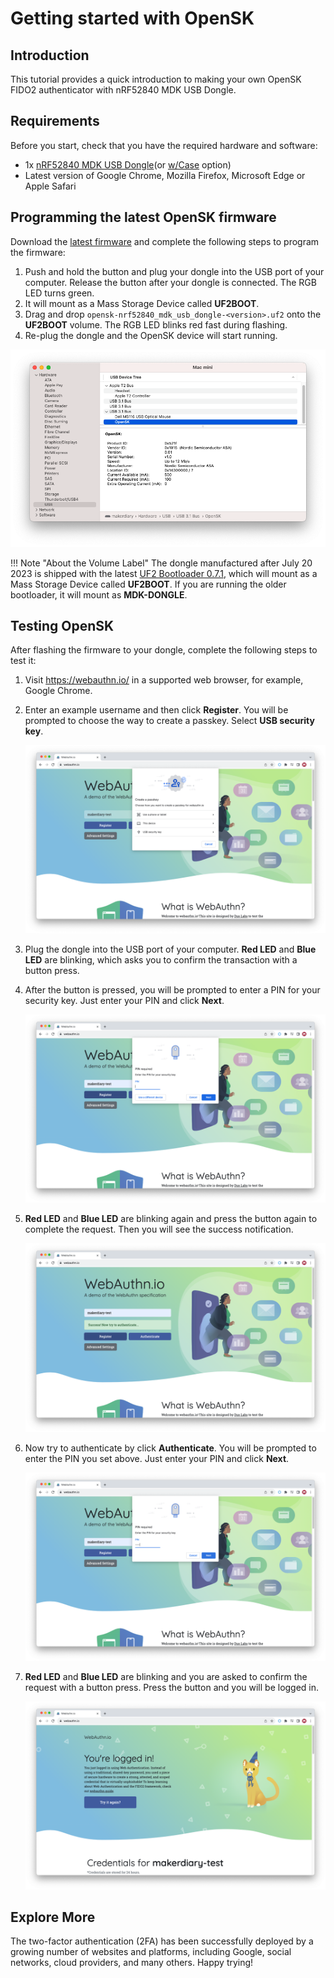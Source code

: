 # Getting started with OpenSK

## Introduction

This tutorial provides a quick introduction to making your own OpenSK FIDO2 authenticator with nRF52840 MDK USB Dongle.

## Requirements

Before you start, check that you have the required hardware and software:

* 1x [nRF52840 MDK USB Dongle](https://makerdiary.com/products/nrf52840-mdk-usb-dongle)(or [w/Case](https://makerdiary.com/products/nrf52840-mdk-usb-dongle-w-case) option)
* Latest version of Google Chrome, Mozilla Firefox, Microsoft Edge or Apple Safari

## Programming the latest OpenSK firmware

Download the [latest firmware](https://github.com/makerdiary/OpenSK-firmware/releases) and complete the following steps to program the firmware:

1. Push and hold the button and plug your dongle into the USB port of your computer. Release the button after your dongle is connected. The RGB LED turns green.
2. It will mount as a Mass Storage Device called __UF2BOOT__.
3. Drag and drop `opensk-nrf52840_mdk_usb_dongle-<version>.uf2` onto the __UF2BOOT__ volume. The RGB LED blinks red fast during flashing.
4. Re-plug the dongle and the OpenSK device will start running.

![](../../assets/images/opensk-device-macmini.png)

!!! Note "About the Volume Label"
    The dongle manufactured after July 20 2023 is shipped with the latest [UF2 Bootloader 0.7.1](https://github.com/makerdiary/nrf52840-mdk-usb-dongle/tree/main/firmware/uf2_bootloader), which will mount as a Mass Storage Device called __UF2BOOT__. If you are running the older bootloader, it will mount as __MDK-DONGLE__.

## Testing OpenSK

After flashing the firmware to your dongle, complete the following steps to test it:

1. Visit https://webauthn.io/ in a supported web browser, for example, Google Chrome.
2. Enter an example username and then click __Register__. You will be prompted to choose the way to create a passkey. Select __USB security key__.

    ![](../../assets/images/choose-webAuthn-way.png)

3. Plug the dongle into the USB port of your computer. __Red LED__ and __Blue LED__ are blinking, which asks you to confirm the transaction with a button press.
4. After the button is pressed, you will be prompted to enter a PIN for your security key. Just enter your PIN and click __Next__.

    ![](../../assets/images/webAuthn-PIN-required.png)

5. __Red LED__ and __Blue LED__ are blinking again and press the button again to complete the request. Then you will see the success notification.

    ![](../../assets/images/webAuthn-register-success.png)

6. Now try to authenticate by click __Authenticate__. You will be prompted to enter the PIN you set above. Just enter your PIN and click __Next__.

    ![](../../assets/images/enter-pin-authentication.png)

7. __Red LED__ and __Blue LED__ are blinking and you are asked to confirm the request with a button press. Press the button and you will be logged in.

    ![](../../assets/images/webAuthn-logged-in.png)

## Explore More

The two-factor authentication (2FA) has been successfully deployed by a growing number of websites and platforms, including Google, social networks, cloud providers, and many others. Happy trying!